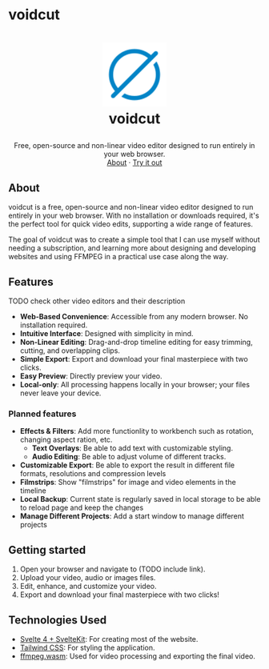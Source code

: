 # voidcut

<h1>
<p align="center">
  <img src="./static/icon-accent-favicon-96.png" alt="Logo" width="128">
  <br>voidcut
</h1>
  <p align="center">
    Free, open-source and non-linear video editor designed to run entirely in your web browser.
    <br />
    <a href="#about">About</a>
    ·
    <a href="">Try it out</a>
    <!-- · -->
    <!-- <a href="#documentation">Documentation</a> -->
  </p>
</p>

## About

voidcut is a free, open-source and non-linear video editor designed to run entirely in your web browser. With no installation or downloads required, it's the perfect tool for quick video edits, supporting a wide range of features.

The goal of voidcut was to create a simple tool that I can use myself without needing a subscription, and learning more about designing and developing websites and using FFMPEG in a practical use case along the way.

## Features

TODO check other video editors and their description

- **Web-Based Convenience**: Accessible from any modern browser. No installation required.
- **Intuitive Interface**: Designed with simplicity in mind.
- **Non-Linear Editing**: Drag-and-drop timeline editing for easy trimming, cutting, and overlapping clips.
- **Simple Export**: Export and download your final masterpiece with two clicks.
- **Easy Preview**: Directly preview your video. 
- **Local-only**: All processing happens locally in your browser; your files never leave your device.

### Planned features

- **Effects & Filters**: Add more functionlity to workbench such as rotation, changing aspect ration, etc.
    - **Text Overlays**: Be able to add text with customizable styling.
    - **Audio Editing**: Be able to adjust volume of different tracks.
- **Customizable Export**: Be able to export the result in different file formats, resolutions and compression levels
- **Filmstrips**: Show "filmstrips" for image and video elements in the timeline
- **Local Backup**: Current state is regularly saved in local storage to be able to reload page and keep the changes
- **Manage Different Projects**: Add a start window to manage different projects

## Getting started

1. Open your browser and navigate to (TODO include link).
2. Upload your video, audio or images files.
3. Edit, enhance, and customize your video.
4. Export and download your final masterpiece with two clicks!

## Technologies Used

- [Svelte 4 + SvelteKit](https://svelte.dev/): For creating most of the website.
- [Tailwind CSS](https://tailwindcss.com/): For styling the application.
- [ffmpeg.wasm](https://github.com/ffmpegwasm/ffmpeg.wasm): Used for video processing and exporting the final video.